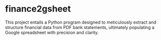 # finance2gsheet
This project entails a Python program designed to meticulously extract and structure financial data from PDF bank statements, ultimately populating a Google spreadsheet with precision and clarity.
